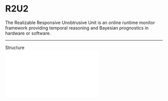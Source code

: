 # R2U2

The Realizable Responsive Unobtrusive Unit is an online runtime monitor framework providing temporal reasoning and Bayesian prognostics in hardware or software.

---
Structure  
![alt text](./README/img/ToolRequirement_Brian_Draft1.pdf "fig_1")
